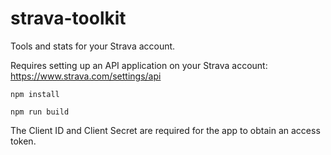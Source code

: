 # strava-toolkit
Tools and stats for your Strava account.

Requires setting up an API application on your Strava account:
https://www.strava.com/settings/api

`npm install`

`npm run build`

The Client ID and Client Secret are required for the app to obtain an access token.